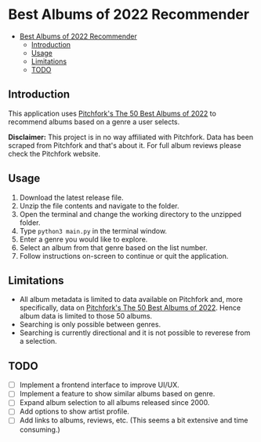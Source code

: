 # Best Albums of 2022 Recommender

- [Best Albums of 2022 Recommender](#best-albums-of-2022-recommender)
  - [Introduction](#introduction)
  - [Usage](#usage)
  - [Limitations](#limitations)
  - [TODO](#todo)

## Introduction

This application uses [Pitchfork's The 50 Best Albums of 2022](https://pitchfork.com/features/lists-and-guides/best-albums-2022/) to recommend albums based on a genre a user selects.

**Disclaimer:** This project is in no way affiliated with Pitchfork. Data has been scraped from Pitchfork and that's about it. For full album reviews please check the Pitchfork website.

## Usage

1. Download the latest release file.
2. Unzip the file contents and navigate to the folder.
3. Open the terminal and change the working directory to the unzipped folder.
4. Type `python3 main.py` in the terminal window.
5. Enter a genre you would like to explore.
6. Select an album from that genre based on the list number.
7. Follow instructions on-screen to continue or quit the application.

## Limitations

- All album metadata is limited to data available on Pitchfork and, more specifically, data on [Pitchfork's The 50 Best Albums of 2022](https://pitchfork.com/features/lists-and-guides/best-albums-2022/). Hence album data is limited to those 50 albums.
- Searching is only possible between genres.
- Searching is currently directional and it is not possible to reverese from a selection.

## TODO

- [ ] Implement a frontend interface to improve UI/UX.
- [ ] Implement a feature to show similar albums based on genre.
- [ ] Expand album selection to all albums released since 2000.
- [ ] Add options to show artist profile.
- [ ] Add links to albums, reviews, etc. (This seems a bit extensive and time consuming.)
